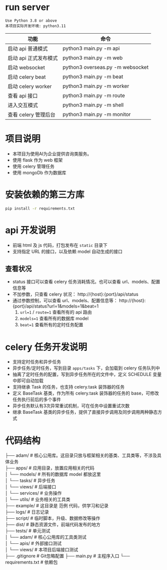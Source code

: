 
# run server
    Use Python 3.8 or above
    本项目实际开发环境: python3.11

| 功能               | 命令                             |
|------------------|--------------------------------|
| 启动 api 普通模式      | python3 main.py -m api     |
| 启动 api 正式发布模式    | python3 main.py -m web     |
| 启动 websocket    | python3 overseas.py -m websocket  |
| 启动 celery beat   | python3 main.py -m beat    |
| 启动 celery worker | python3 main.py -m worker  |
| 查看 api 接口        | python3 main.py -m route   |
| 进入交互模式           | python3 main.py -m shell   |
| 查看 celery 管理后台   | python3 main.py -m monitor |


# 项目说明
- 本项目为使用AI为企业提供咨询类服务。
- 使用 flask 作为 web 框架
- 使用 celery 管理任务
- 使用 mongoDb 作为数据库

# 安装依赖的第三方库
```sh
pip install -r requirements.txt
```


# api 开发说明
- 前端 html 及 js 代码，打包发布在 `static` 目录下
- 支持指定 URL 的接口，以及依赖 model 自动生成的接口

## 查看状况
- status 接口可以查看 celery 任务消耗情况。也可以查看 url、models、配置信息等
- 不加参数，只查看 celery 状况： http://{host}:{port}/api/status
- 通过参数控制，可以查看 url、models、配置信息等： http://{host}:{port}/api/status?url=1&models=1&beat=1
  1. `url=1` / `route=1`  查看所有的 api 路由
  2. `models=1` 查看所有的数据库 model
  3. `beat=1` 查看所有的定时任务配置


# celery 任务开发说明
- 支持定时任务和异步任务
- 异步任务/定时任务，写到目录 `apps/tasks` 下，会加载到 celery 任务队列中
- 抽离了定时任务的配置，写到异步任务所在的文件中，定义 SCHEDULE 变量中即可自动加载
- 支持继承 Task 的任务，也支持 celery.task 装饰器的任务
- 定义 BaseTask 基类，作为所有 celery.task 装饰器的任务的 base，可修改任务执行前后的多个事件
- 异步任务默认有3次异常重试机制，可在任务中设置重试次数
- 继承 BaseTask 基类的异步任务，提供了直接异步调用及同步调用两种静态方式


# 代码结构
├── adam/ # 核心公用库。这目录只放与框架相关的基类、工具类等，不涉及具体业务  
├── apps/ # 应用目录，放置应用相关的代码  
│ └── models/ # 所有的数据库 model 都放这里  
│ └── tasks/ # 异步任务  
│ └── views/ # 后端接口  
│ └── services/ # 业务操作  
│ └── utils/ # 业务相关的工具类  
├── example/ # 这目录是 范例 代码，供学习和记录  
├── logs/ # 日志记录  
├── script/ # 临时脚本，升级、数据修改等操作  
├── dist/ # 静态资源文件，前端代码发布的地方  
├── tests/ # 单元测试  
│ └── adam/ # 核心公用库的工具类测试  
│ └── apis/ # 外部接口测试  
│ └── views/ # 本项目后端接口测试  
├── .gitignore # Git忽略配置
├── main.py # 主程序入口
└── requirements.txt # 依赖包

